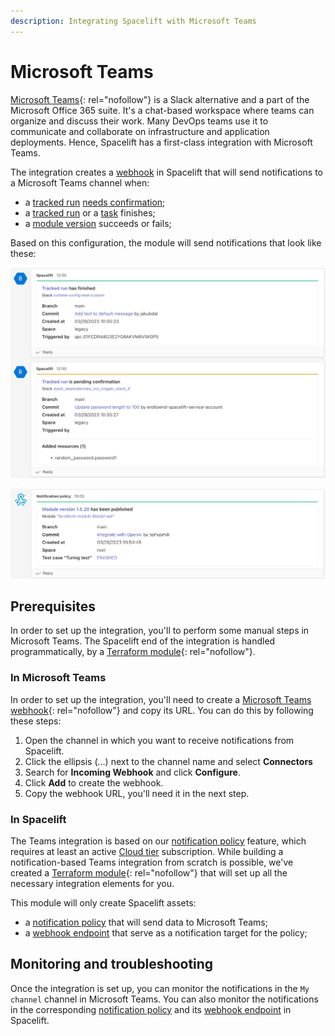 ```yaml
---
description: Integrating Spacelift with Microsoft Teams
---
```


# Microsoft Teams

[Microsoft Teams](https://www.microsoft.com/en-us/microsoft-teams/group-chat-software){: rel="nofollow"} is a Slack alternative and a part of the Microsoft Office 365 suite. It's a chat-based workspace where teams can organize and discuss their work. Many DevOps teams use it to communicate and collaborate on infrastructure and application deployments. Hence, Spacelift has a first-class integration with Microsoft Teams.

The integration creates a [webhook](../webhooks.md) in Spacelift that will send notifications to a Microsoft Teams channel when:

- a [tracked run](../../concepts/run/tracked.md) [needs confirmation](../../concepts/run/tracked.md#unconfirmed);
- a [tracked run](../../concepts/run/tracked.md) or a [task](../../concepts/run/task.md) finishes;
- a [module version](../../vendors/terraform/module-registry.md#versions) succeeds or fails;

Based on this configuration, the module will send notifications that look like these:

![Run notification](../../assets/screenshots/msteams-run-state.png)

![Version notification](../../assets/screenshots/msteams-module-version.png)

## Prerequisites

In order to set up the integration, you'll to perform some manual steps in Microsoft Teams. The Spacelift end of the integration is handled programmatically, by a [Terraform module](https://registry.terraform.io/modules/spacelift-io/msteams/spacelift/latest){: rel="nofollow"}.

### In Microsoft Teams

In order to set up the integration, you'll need to create a [Microsoft Teams webhook](https://docs.microsoft.com/en-us/microsoftteams/platform/webhooks-and-connectors/how-to/add-incoming-webhook){: rel="nofollow"} and copy its URL. You can do this by following these steps:

1. Open the channel in which you want to receive notifications from Spacelift.
2. Click the ellipsis (...) next to the channel name and select **Connectors**
3. Search for **Incoming Webhook** and click **Configure**.
4. Click **Add** to create the webhook.
5. Copy the webhook URL, you'll need it in the next step.

### In Spacelift

The Teams integration is based on our [notification policy](../../concepts/policy/notification-policy.md) feature, which requires at least an active [Cloud tier](https://spacelift.io/pricing) subscription. While building a notification-based Teams integration from scratch is possible, we've created a [Terraform module](https://registry.terraform.io/modules/spacelift-io/msteams/spacelift/latest){: rel="nofollow"} that will set up all the necessary integration elements for you.

This module will only create Spacelift assets:

- a [notification policy](../../concepts/policy/notification-policy.md) that will send data to Microsoft Teams;
- a [webhook endpoint](../webhooks.md) that serve as a notification target for the policy;

## Monitoring and troubleshooting

Once the integration is set up, you can monitor the notifications in the `My channel` channel in Microsoft Teams. You can also monitor the notifications in the corresponding [notification policy](../../concepts/policy/notification-policy.md) and its [webhook endpoint](../webhooks.md) in Spacelift.

